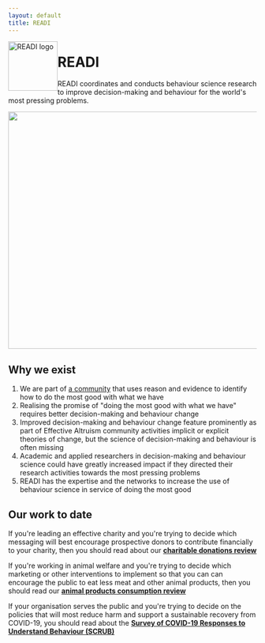 ```yaml
---
layout: default
title: READI
---
```


<img src="/assets/noun_Target_804778.png" alt="READI logo" title="READI logo" style="width: 100px; float: left; margin: 0;"> 

# READI

READI coordinates and conducts behaviour science research to improve decision-making and behaviour for the world's most pressing problems.

<p align="center">
<img src="https://drive.google.com/uc?export=view&id=1GwKcWCGB4jLSqVB3lA6ZK0PGbTnfsKtV" height="480" width="680">
</p> 

## Why we exist

1. We are part of [a community](https://www.effectivealtruism.org/) that uses reason and evidence to identify how to do the most good with what we have
2. Realising the promise of "doing the most good with what we have" requires better decision-making and behaviour change
3. Improved decision-making and behaviour change feature prominently as part of Effective Altruism community activities implicit or explicit theories of change, but the science of decision-making and behaviour is often missing
4. Academic and applied researchers in decision-making and behaviour science could have greatly increased impact if they directed their research activities towards the most pressing problems
5. READI has the expertise and the networks to increase the use of behaviour science in service of doing the most good

## Our work to date

If you're leading an effective charity and you're trying to decide which messaging will best encourage prospective donors to contribute financially to your charity, then you should read about our [**charitable donations review**](https://docs.google.com/document/d/1osAwuO1J9L2z3PDGQn6UkFEA-4vs5WV9eJ5hAASnS7o/edit?usp=sharing)

If you're working in animal welfare and you're trying to decide which marketing or other interventions to implement so that you can can encourage the public to eat less meat and other animal products, then you should read our [**animal products consumption review**](https://docs.google.com/document/d/1zqUPNGktRz6emp0WsPmmVjkOitiW7XdWS55YgBTNnp0/edit?usp=sharing)

If your organisation serves the public and you're trying to decide on the policies that will most reduce harm and support a sustainable recovery from COVID-19, you should read about the [**Survey of COVID-19 Responses to Understand Behaviour (SCRUB)**](https://www.scrubcovid19.org/)

